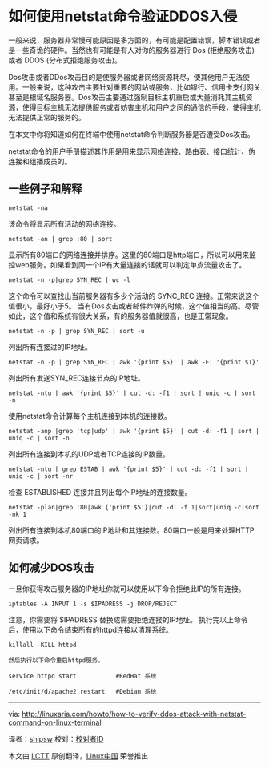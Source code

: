 如何使用netstat命令验证DDOS入侵
================================================================================

一般来说，服务器非常慢可能原因是多方面的，有可能是配置错误，脚本错误或者是一些奇诡的硬件。当然也有可能是有人对你的服务器进行 Dos (拒绝服务攻击)或者 DDOS (分布式拒绝服务攻击)。

Dos攻击或者DDos攻击目的是使服务器或者网络资源耗尽，使其他用户无法使用。一般来说，这种攻击主要针对重要的网站或服务，比如银行、信用卡支付网关甚至是根域名服务器。Dos攻击主要通过强制目标主机重启或大量消耗其主机资源，使得目标主机无法提供服务或者妨害主机和用户之间的通信的手段，使得主机无法提供正常的服务的。

在本文中你将知道如何在终端中使用netstat命令判断服务器是否遭受Dos攻击。

netstat命令的用户手册描述其作用是用来显示网络连接、路由表、接口统计、伪连接和组播成员的。

## 一些例子和解释 ##

    netstat -na

该命令将显示所有活动的网络连接。

    netstat -an | grep :80 | sort
    
显示所有80端口的网络连接并排序。这里的80端口是http端口，所以可以用来监控web服务。如果看到同一个IP有大量连接的话就可以判定单点流量攻击了。

    netstat -n -p|grep SYN_REC | wc -l
    
这个命令可以查找出当前服务器有多少个活动的 SYNC_REC 连接。正常来说这个值很小，最好小于5。 当有Dos攻击或者邮件炸弹的时候，这个值相当的高。尽管如此，这个值和系统有很大关系，有的服务器值就很高，也是正常现象。

    netstat -n -p | grep SYN_REC | sort -u
    
列出所有连接过的IP地址。

    netstat -n -p | grep SYN_REC | awk '{print $5}' | awk -F: '{print $1}'
    
列出所有发送SYN_REC连接节点的IP地址。

    netstat -ntu | awk '{print $5}' | cut -d: -f1 | sort | uniq -c | sort -n
    
使用netstat命令计算每个主机连接到本机的连接数。

    netstat -anp |grep 'tcp|udp' | awk '{print $5}' | cut -d: -f1 | sort | uniq -c | sort -n
    
列出所有连接到本机的UDP或者TCP连接的IP数量。

    netstat -ntu | grep ESTAB | awk '{print $5}' | cut -d: -f1 | sort | uniq -c | sort -nr
    
检查 ESTABLISHED 连接并且列出每个IP地址的连接数量。

    netstat -plan|grep :80|awk {'print $5'}|cut -d: -f 1|sort|uniq -c|sort -nk 1
    
列出所有连接到本机80端口的IP地址和其连接数。80端口一般是用来处理HTTP网页请求。

## 如何减少DOS攻击 ##

一旦你获得攻击服务器的IP地址你就可以使用以下命令拒绝此IP的所有连接。

    iptables -A INPUT 1 -s $IPADRESS -j DROP/REJECT

注意，你需要将 $IPADRESS 替换成需要拒绝连接的IP地址。
执行完以上命令后，使用以下命令结束所有的httpd连接以清理系统。

    killall -KILL httpd

    然后执行以下命令重启httpd服务。

    service httpd start           #RedHat 系统 
    
    /etc/init/d/apache2 restart   #Debian 系统


--------------------------------------------------------------------------------


via: http://linuxaria.com/howto/how-to-verify-ddos-attack-with-netstat-command-on-linux-terminal

译者：[shipsw](https://github.com/shipsw) 校对：[校对者ID](https://github.com/校对者ID)

本文由 [LCTT](https://github.com/LCTT/TranslateProject) 原创翻译，[Linux中国](http://linux.cn/) 荣誉推出



